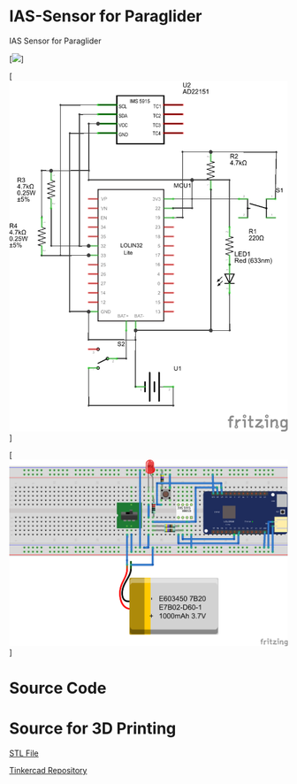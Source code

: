# IAS-Sensor for Paraglider
IAS Sensor for Paraglider

[<img src="./images/IAS-Sensor.png">]

[<img src="./images/IAS-Sensor_Schaltplan.png">]

[<img src="./images/IAS-Sensor_Steckplatine.png">]

# Source Code

# Source for 3D Printing
[STL File](./CAD/IAS-Sensor.stl)

[Tinkercad Repository](https://www.tinkercad.com/things/6UoSo7RaL3y-ias-sensor-v2)
